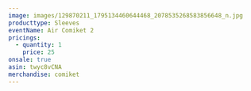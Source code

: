 ```yaml
---
image: images/129870211_1795134460644468_2078535268583856648_n.jpg
producttype: Sleeves
eventName: Air Comiket 2
pricings:
  - quantity: 1
    price: 25
onsale: true
asin: twyc8vCNA
merchandise: comiket
---
```

